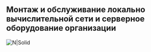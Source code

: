 ## Монтаж и обслуживание локально вычислительной сети и серверное оборудование организации
![N|Solid](https://yt3.googleusercontent.com/ytc/AGIKgqN2ugP7ZFfI0acTRd20eI4b8t9nyGxuNMygYTZ3Y_g=s900-c-k-c0x00ffffff-no-rj)
